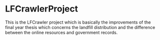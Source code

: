 # LFCrawlerProject
This is the LFCrawler project which is basically the improvements of the final year thesis which concerns the landfill distribution and the difference between the online resources and government records.

